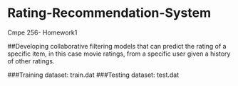 # Rating-Recommendation-System
Cmpe 256- Homework1


##Developing collaborative filtering models that can predict the rating of a specific item, in this case movie ratings, from a specific user given a history of other ratings. 

###Training dataset: train.dat
###Testing dataset: test.dat

